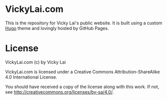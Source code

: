 # VickyLai.com

This is the repository for Vicky Lai's public website. It is built using a custom [Hugo](https://gohugo.io/) theme and lovingly hosted by GitHub Pages.

# License
VickyLai.com (c) by Vicky Lai

VickyLai.com is licensed under a
Creative Commons Attribution-ShareAlike 4.0 International License.

You should have received a copy of the license along with this
work. If not, see <http://creativecommons.org/licenses/by-sa/4.0/>.